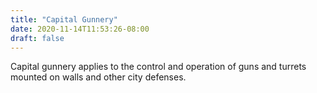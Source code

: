 ```yaml
---
title: "Capital Gunnery"
date: 2020-11-14T11:53:26-08:00
draft: false
---
```


Capital gunnery applies to the control and operation of guns and turrets mounted on walls and other city defenses. 
